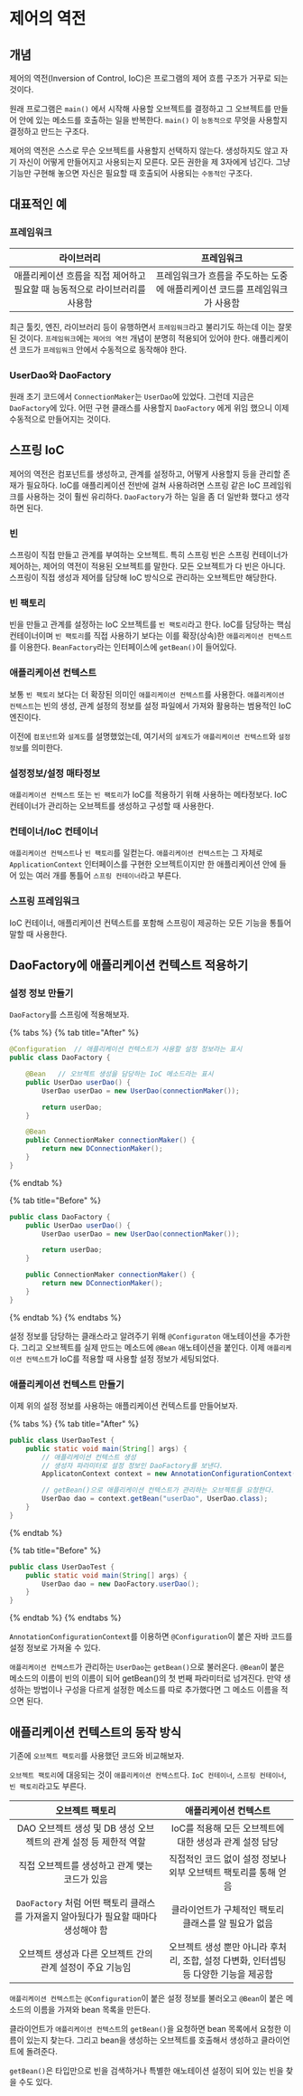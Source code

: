 # 제어의 역전

## 개념

제어의 역전\(Inversion of Control, IoC\)은 프로그램의 제어 흐름 구조가 거꾸로 되는 것이다.

원래 프로그램은 `main()` 에서 시작해 사용할 오브젝트를 결정하고 그 오브젝트를 만들어 안에 있는 메소드를 호출하는 일을 반복한다. `main()` 이 `능동적으로` 무엇을 사용할지 결정하고 만드는 구조다.

제어의 역전은 스스로 무슨 오브젝트를 사용할지 선택하지 않는다. 생성하지도 않고 자기 자신이 어떻게 만들어지고 사용되는지 모른다. 모든 권한을 제 3자에게 넘긴다. 그냥 기능만 구현해 놓으면 자신은 필요할 때 호출되어 사용되는 `수동적인` 구조다.

## 대표적인 예

### 프레임워크

| 라이브러리 | 프레임워크 |
| :---: | :---: |
| 애플리케이션 흐름을 직접 제어하고 필요할 때 능동적으로 라이브러리를 사용함 | 프레임워크가 흐름을 주도하는 도중에 애플리케이션 코드를 프레임워크가 사용함 |

최근 툴킷, 엔진, 라이브러리 등이 유행하면서 `프레임워크`라고 불리기도 하는데 이는 잘못된 것이다. `프레임워크`에는 `제어의 역전` 개념이 분명히 적용되어 있어야 한다. 애플리케이션 코드가 `프레임워크` 안에서 수동적으로 동작해야 한다.

### UserDao와 DaoFactory

원래 초기 코드에서 `ConnectionMaker`는 `UserDao`에 있었다. 그런데 지금은 `DaoFactory`에 있다. 어떤 구현 클래스를 사용할지 `DaoFactory` 에게 위임 했으니 이제 수동적으로 만들어지는 것이다.

## 스프링 IoC

제어의 역전은 컴포넌트를 생성하고, 관계를 설정하고, 어떻게 사용할지 등을 관리할 존재가 필요하다. IoC를 애플리케이션 전반에 걸쳐 사용하려면 스프링 같은 IoC 프레임워크를 사용하는 것이 훨씬 유리하다. `DaoFactory`가 하는 일을 좀 더 일반화 했다고 생각하면 된다.

### 빈

스프링이 직접 만들고 관계를 부여하는 오브젝트. 특히 스프링 빈은 스프링 컨테이너가 제어하는, 제어의 역전이 적용된 오브젝트를 말한다. 모든 오브젝트가 다 빈은 아니다. 스프링이 직접 생성과 제어를 담당해 IoC 방식으로 관리하는 오브젝트만 해당한다.

### 빈 팩토리

빈을 만들고 관계를 설정하는 IoC 오브젝트를 `빈 팩토리`라고 한다. IoC를 담당하는 핵심 컨테이너이며 `빈 팩토리`를 직접 사용하기 보다는 이를 확장(상속)한 `애플리케이션 컨텍스트`를 이용한다. `BeanFactory`라는 인터페이스에 `getBean()`이 들어있다.

### 애플리케이션 컨텍스트

보통 `빈 팩토리` 보다는 더 확장된 의미인 `애플리케이션 컨텍스트`를 사용한다. `애플리케이션 컨텍스트`는 빈의 생성, 관계 설정의 정보를 설정 파일에서 가져와 활용하는 범용적인 IoC 엔진이다.

이전에 `컴포넌트`와 `설계도`를 설명했었는데, 여기서의 `설계도`가 `애플리케이션 컨텍스트`와 `설정 정보`를 의미한다.

### 설정정보/설정 매타정보

`애플리케이션 컨텍스트` 또는 `빈 팩토리`가 IoC를 적용하기 위해 사용하는 메타정보다. IoC 컨테이너가 관리하는 오브젝트를 생성하고 구성할 때 사용한다.

### 컨테이너/IoC 컨테이너

`애플리케이션 컨텍스트`나 `빈 팩토리`를 일컫는다. `애플리케이션 컨텍스트`는 그 자체로 `ApplicationContext` 인터페이스를 구현한 오브젝트이지만 한 애플리케이션 안에 들어 있는 여러 개를 통틀어 `스프링 컨테이너`라고 부른다.

### 스프링 프레임워크

IoC 컨테이너, 애플리케이션 컨텍스트를 포함해 스프링이 제공하는 모든 기능을 통틀어 말할 때 사용한다.

## DaoFactory에 애플리케이션 컨텍스트 적용하기

### 설정 정보 만들기

`DaoFactory`를 스프링에 적용해보자.

{% tabs %}
{% tab title="After" %}
```java
@Configuration  // 애플리케이션 컨텍스트가 사용할 설정 정보라는 표시
public class DaoFactory {

    @Bean   // 오브젝트 생성을 담당하는 IoC 메소드라는 표시
    public UserDao userDao() {
        UserDao userDao = new UserDao(connectionMaker());

        return userDao;
    }

    @Bean
    public ConnectionMaker connectionMaker() {
        return new DConnectionMaker();
    }
}
```
{% endtab %}

{% tab title="Before" %}
```java
public class DaoFactory {
    public UserDao userDao() {
        UserDao userDao = new UserDao(connectionMaker());

        return userDao;
    }

    public ConnectionMaker connectionMaker() {
        return new DConnectionMaker();
    }
}
```
{% endtab %}
{% endtabs %}

설정 정보를 담당하는 클래스라고 알려주기 위해 `@Configuraton` 애노테이션을 추가한다. 그리고 오브젝트를 실제 만드는 메소드에 `@Bean` 애노테이션을 붙인다. 이제 `애플리케이션 컨텍스트`가 IoC를 적용할 때 사용할 설정 정보가 세팅되었다.

### 애플리케이션 컨텍스트 만들기

이제 위의 설정 정보를 사용하는 애플리케이션 컨텍스트를 만들어보자.

{% tabs %}
{% tab title="After" %}
```java
public class UserDaoTest {
    public static void main(String[] args) {
        // 애플리케이션 컨텍스트 생성
        // 생성자 파라미터로 설정 정보인 DaoFactory를 보낸다.
        ApplicatonContext context = new AnnotationConfigurationContext(DaoFactory.class);

        // getBean()으로 애플리케이션 컨텍스트가 관리하는 오브젝트를 요청한다.
        UserDao dao = context.getBean("userDao", UserDao.class);
    }
}
```
{% endtab %}

{% tab title="Before" %}
```java
public class UserDaoTest {
    public static void main(String[] args) {
        UserDao dao = new DaoFactory.userDao();
    }
}
```
{% endtab %}
{% endtabs %}

`AnnotationConfigurationContext`를 이용하면 `@Configuration`이 붙은 자바 코드를 설정 정보로 가져올 수 있다.

`애플리케이션 컨텍스트`가 관리하는 `UserDao`는 `getBean()`으로 불러온다. `@Bean`이 붙은 메소드의 이름이 빈의 이름이 되어 getBean\(\)의 첫 번째 파라미터로 넘겨진다. 만약 생성하는 방법이나 구성을 다르게 설정한 메소드를 따로 추가했다면 그 메소드 이름을 적으면 된다.

## 애플리케이션 컨텍스트의 동작 방식

기존에 `오브젝트 팩토리`를 사용했던 코드와 비교해보자.

`오브젝트 팩토리`에 대응되는 것이 `애플리케이션 컨텍스트`다. `IoC 컨테이너`, `스프링 컨테이너`, `빈 팩토리`라고도 부른다.


| 오브젝트 팩토리 | 애플리케이션 컨텍스트 |
| :---: | :---: |
| DAO 오브젝트 생성 및 DB 생성 오브젝트의 관계 설정 등 제한적 역할 | IoC를 적용해 모든 오브젝트에 대한 생성과 관계 설정 담당 |
| 직접 오브젝트를 생성하고 관계 맺는 코드가 있음 | 직접적인 코드 없이 설정 정보나 외부 오브텍트 팩토리를 통해 얻음 |
| `DaoFactory` 처럼 어떤 팩토리 클래스를 가져올지 알아뒀다가 필요할 때마다 생성해야 함 | 클라이언트가 구체적인 팩토리 클래스를 알 필요가 없음 |
| 오브젝트 생성과 다른 오브젝트 간의 관계 설정이 주요 기능임 | 오브젝트 생성 뿐만 아니라 후처리, 조합, 설정 다변화, 인터셉팅 등 다양한 기능을 제공함 |

`애플리케이션 컨텍스트`는 `@Configuration`이 붙은 설정 정보를 불러오고 `@Bean`이 붙은 메소드의 이름을 가져와 bean 목록을 만든다.

클라이언트가 `애플리케이션 컨텍스트`의 `getBean()`을 요청하면 bean 목록에서 요청한 이름이 있는지 찾는다. 그리고 bean을 생성하는 오브젝트를 호출해서 생성하고 클라이언트에 돌려준다.

`getBean()`은 타입만으로 빈을 검색하거나 특별한 애노테이션 설정이 되어 있는 빈을 찾을 수도 있다.
